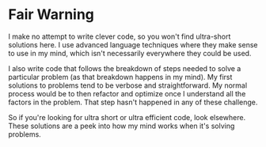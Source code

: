 # Fair Warning

I make no attempt to write clever code, so you won't find ultra-short solutions here.  I use advanced language techniques where they make sense to use in my mind, which isn't necessarily everywhere they could be used.

I also write code that follows the breakdown of steps needed to solve a particular problem (as that breakdown happens in my mind).  My first solutions to problems tend to be verbose and straightforward.  My normal process would be to then refactor and optimize once I understand all the factors in the problem.  That step hasn't happened in any of these challenge.

So if you're looking for ultra short or ultra efficient code, look elsewhere.  These solutions are a peek into how my mind works when it's solving problems.
